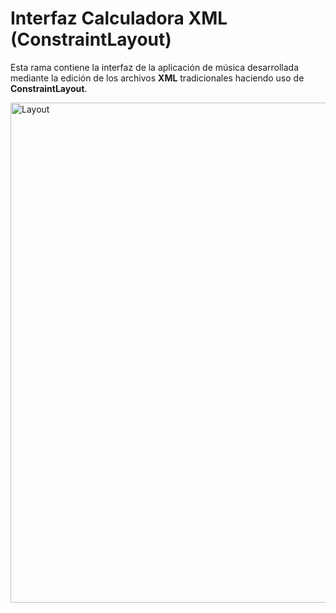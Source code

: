 # Interfaz Calculadora XML (ConstraintLayout)
Esta rama contiene la interfaz de la aplicación de música desarrollada mediante la edición de los archivos **XML** tradicionales haciendo uso de **ConstraintLayout**.

<img src="https://github.com/user-attachments/assets/5978833e-595a-460e-92db-28a86ae98ec4" alt="Layout" width="800">
